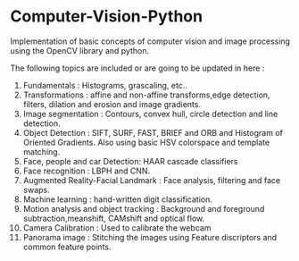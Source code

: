 # Computer-Vision-Python

Implementation of basic concepts of computer vision and image processing using the OpenCV library and python.

The following topics are included or are going to be updated in here :
1. Fundamentals : Histograms, grascaling, etc..
2. Transformations : affine and non-affine transforms,edge detection, filters, dilation and erosion and image gradients.
3. Image segmentation : Contours, convex hull, circle detection and line detection.
4. Object Detection : SIFT, SURF, FAST, BRIEF and ORB and Histogram of Oriented Gradients. Also using basic HSV colorspace
and template matching.
5. Face, people and car Detection: HAAR cascade classifiers
6. Face recognition : LBPH and CNN.
7. Augmented Reality-Facial Landmark : Face analysis, filtering and face swaps.
8. Machine learning : hand-written digit classification.
9. Motion analysis and object tracking : Background and foreground subtraction,meanshift, CAMshift and optical flow.
10. Camera Calibration : Used to calibrate the webcam
11. Panorama image : Stitching the images using Feature discriptors and common feature points.

